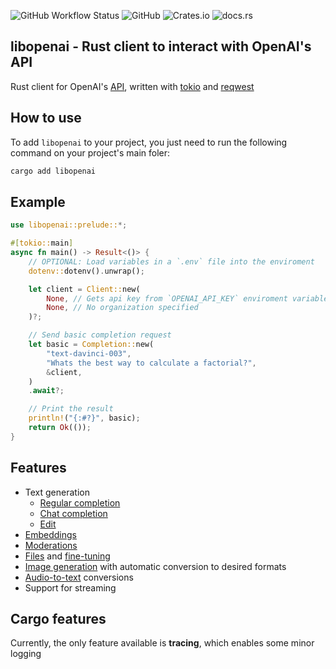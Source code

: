 ![GitHub Workflow Status](https://img.shields.io/github/actions/workflow/status/Aandreba/libopenai/rust.yml)
![GitHub](https://img.shields.io/github/license/Aandreba/libopenai)
![Crates.io](https://img.shields.io/crates/v/libopenai)
![docs.rs](https://img.shields.io/docsrs/libopenai)

## libopenai - Rust client to interact with OpenAI's API

Rust client for OpenAI's [API](https://platform.openai.com/docs/api-reference), written with [tokio](https://github.com/tokio-rs/tokio) and [reqwest](https://github.com/seanmonstar/reqwest)

## How to use

To add `libopenai` to your project, you just need to run the following command on your project's main foler:

```bash
cargo add libopenai
```

## Example

```rust
use libopenai::prelude::*;

#[tokio::main]
async fn main() -> Result<()> {
    // OPTIONAL: Load variables in a `.env` file into the enviroment
    dotenv::dotenv().unwrap();

    let client = Client::new(
        None, // Gets api key from `OPENAI_API_KEY` enviroment variable
        None, // No organization specified
    )?;

    // Send basic completion request
    let basic = Completion::new(
        "text-davinci-003",
        "Whats the best way to calculate a factorial?",
        &client,
    )
    .await?;

    // Print the result
    println!("{:#?}", basic);
    return Ok(());
}
```

## Features

-   Text generation
    -   [Regular completion](https://docs.rs/libopenai/latest/libopenai/completion)
    -   [Chat completion](https://docs.rs/libopenai/latest/libopenai/chat)
    -   [Edit](https://docs.rs/libopenai/latest/libopenai/edit)
-   [Embeddings](https://docs.rs/libopenai/latest/libopenai/embeddings)
-   [Moderations](https://docs.rs/libopenai/latest/libopenai/moderations)
-   [Files](https://docs.rs/libopenai/latest/libopenai/file) and [fine-tuning](https://docs.rs/libopenai/latest/libopenai/finetune)
-   [Image generation](https://docs.rs/libopenai/latest/libopenai/image) with automatic conversion to desired formats
-   [Audio-to-text](https://docs.rs/libopenai/latest/libopenai/audio) conversions
-   Support for streaming

## Cargo features

Currently, the only feature available is **tracing**, which enables some minor logging
